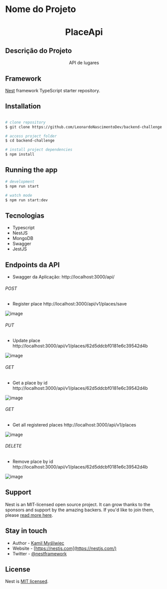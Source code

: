 
# Nome do Projeto 
<h1 align="center">PlaceApi</h1>

## Descrição do Projeto
<p align="center">API de lugares</p>


## Framework

[Nest](https://github.com/nestjs/nest) framework TypeScript starter repository.

## Installation

```bash

# clone repository
$ git clone https://github.com/LeonardoNascimentoDev/backend-challenge.git

# access project folder
$ cd backend-challenge

# install project dependencies
$ npm install


```

## Running the app

```bash
# development
$ npm run start

# watch mode
$ npm run start:dev
```
## Tecnologias
  - Typescript
  - NestJS
  - MongoDB
  - Swagger
  - JestJS

## Endpoints da API

 - Swagger da Aplicação: http://localhost:3000/api/ 
 
 
###### POST
- Register place
	http://localhost:3000/api/v1/places/save
  
![image](https://user-images.githubusercontent.com/50468893/179626373-99a312c6-7ee6-4ada-983d-d3fb165543e0.png)

###### PUT
- Update place
	http://localhost:3000/api/v1/places/62d5ddcbf0181e6c39542d4b
  
![image](https://user-images.githubusercontent.com/50468893/179627601-2b8735c7-731c-498c-b524-bb53b5329a92.png)

###### GET
- Get a place by id
	http://localhost:3000/api/v1/places/62d5ddcbf0181e6c39542d4b
  
![image](https://user-images.githubusercontent.com/50468893/179627842-437c9fd1-de99-4b4d-abdf-bf848707b2ca.png)

###### GET
- Get all registered places
	http://localhost:3000/api/v1/places
  
![image](https://user-images.githubusercontent.com/50468893/179628116-3ba260da-f5c1-4a29-97fd-8f51afa88905.png)

###### DELETE
- Remove place by id
	http://localhost:3000/api/v1/places/62d5ddcbf0181e6c39542d4b
  
![image](https://user-images.githubusercontent.com/50468893/179628264-aea0caa4-f9ca-4e24-92ec-d32bec20b5ad.png)

## Support

Nest is an MIT-licensed open source project. It can grow thanks to the sponsors and support by the amazing backers. If you'd like to join them, please [read more here](https://docs.nestjs.com/support).

## Stay in touch

- Author - [Kamil Myśliwiec](https://kamilmysliwiec.com)
- Website - [https://nestjs.com](https://nestjs.com/)
- Twitter - [@nestframework](https://twitter.com/nestframework)

## License

  Nest is [MIT licensed](LICENSE).
